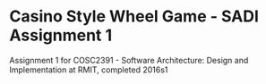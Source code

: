 # Casino Style Wheel Game - SADI Assignment 1
Assignment 1 for COSC2391 - Software Architecture: Design and Implementation at RMIT, completed 2016s1
